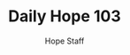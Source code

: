 ---
image: /assets/img/daily-hope-default-artwork.png
title: Daily Hope 103
number: 103
categories:
  - Daily Hope
author: Hope Staff
notes: Daily Hope 103
embed: >-
  EMBED_GOES_HERE
---